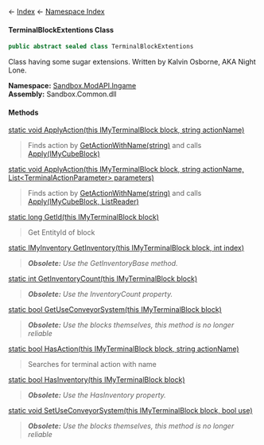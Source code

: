 ← [Index](Api-Index) ← [Namespace Index](Namespace-Index)

#### TerminalBlockExtentions Class

```csharp
public abstract sealed class TerminalBlockExtentions
```

Class having some sugar extensions. Written by Kalvin Osborne, AKA Night Lone.

**Namespace:** [Sandbox.ModAPI.Ingame](Sandbox.ModAPI.Ingame)  
**Assembly:** Sandbox.Common.dll

#### Methods

[static void ApplyAction(this IMyTerminalBlock block, string actionName)](Sandbox.ModAPI.Ingame.TerminalBlockExtentions.ApplyAction)

> Finds action by [GetActionWithName(string)](Sandbox.ModAPI.Ingame.IMyTerminalBlock.GetActionWithName) and calls [Apply(IMyCubeBlock)](Sandbox.ModAPI.Interfaces.ITerminalAction.Apply) 

[static void ApplyAction(this IMyTerminalBlock block, string actionName, List&lt;TerminalActionParameter&gt; parameters)](Sandbox.ModAPI.Ingame.TerminalBlockExtentions.ApplyAction)

> Finds action by [GetActionWithName(string)](Sandbox.ModAPI.Ingame.IMyTerminalBlock.GetActionWithName) and calls [Apply(IMyCubeBlock, ListReader<TerminalActionParameter>)](Sandbox.ModAPI.Interfaces.ITerminalAction.Apply) 

[static long GetId(this IMyTerminalBlock block)](Sandbox.ModAPI.Ingame.TerminalBlockExtentions.GetId)

> Get EntityId of block

[static IMyInventory GetInventory(this IMyTerminalBlock block, int index)](Sandbox.ModAPI.Ingame.TerminalBlockExtentions.GetInventory)

> _**Obsolete:** Use the GetInventoryBase method._

[static int GetInventoryCount(this IMyTerminalBlock block)](Sandbox.ModAPI.Ingame.TerminalBlockExtentions.GetInventoryCount)

> _**Obsolete:** Use the InventoryCount property._

[static bool GetUseConveyorSystem(this IMyTerminalBlock block)](Sandbox.ModAPI.Ingame.TerminalBlockExtentions.GetUseConveyorSystem)

> _**Obsolete:** Use the blocks themselves, this method is no longer reliable_

[static bool HasAction(this IMyTerminalBlock block, string actionName)](Sandbox.ModAPI.Ingame.TerminalBlockExtentions.HasAction)

> Searches for terminal action with name

[static bool HasInventory(this IMyTerminalBlock block)](Sandbox.ModAPI.Ingame.TerminalBlockExtentions.HasInventory)

> _**Obsolete:** Use the HasInventory property._

[static void SetUseConveyorSystem(this IMyTerminalBlock block, bool use)](Sandbox.ModAPI.Ingame.TerminalBlockExtentions.SetUseConveyorSystem)

> _**Obsolete:** Use the blocks themselves, this method is no longer reliable_

